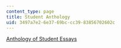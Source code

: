 ```yaml
---
content_type: page
title: Student Anthology
uid: 3497a7e2-6e37-69bc-cc39-83856702602c
---
```


[Anthology of Student Essays](/ans7870/STS/STS.069/f02/sts069new/index.htm)